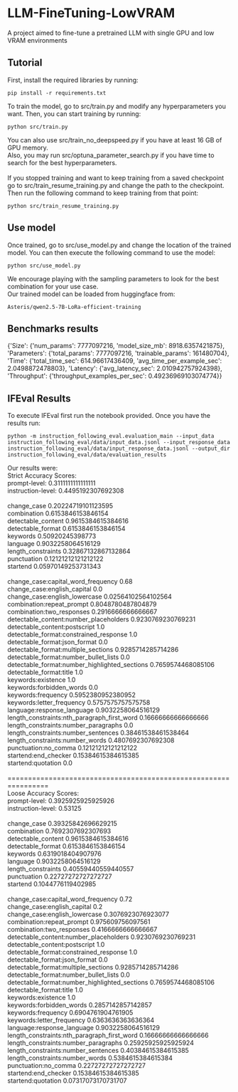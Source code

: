# LLM-FineTuning-LowVRAM
A project aimed to fine-tune a pretrained LLM with single GPU and low VRAM environments

## Tutorial
First, install the required libraries by running:
```
pip install -r requirements.txt
```
To train the model, go to src/train.py and modify any hyperparameters you want. Then, you can start training by running:
```
python src/train.py
```
You can also use src/train_no_deepspeed.py if you have at least 16 GB of GPU memory. \
Also, you may run src/optuna_parameter_search.py if you have time to search for the best hyperparameters. \
\
If you stopped training and want to keep training from a saved checkpoint go to src/train_resume_training.py and change the path to the checkpoint. Then run the following command to keep training from that point:
```
python src/train_resume_training.py
```

## Use model
Once trained, go to src/use_model.py and change the location of the trained model.
You can then execute the following command to use the model:
```
python src/use_model.py
```
We encourage playing with the sampling parameters to look for the best combination for your use case. \
Our trained model can be loaded from huggingface from:
```
Asteris/qwen2.5-7B-LoRa-efficient-training
```

## Benchmarks results
{'Size': {'num_params': 7777097216, 'model_size_mb': 8918.6357421875}, 'Parameters': {'total_params': 7777097216, 'trainable_params': 161480704}, 'Time': {'total_time_sec': 614.96617436409, 'avg_time_per_example_sec': 2.0498872478803}, 'Latency': {'avg_latency_sec': 2.010942757924398}, 'Throughput': {'throughput_examples_per_sec': 0.49236969103074774}}

## IFEval Results
To execute IFEval first run the notebook provided. Once you have the results run:
```
python -m instruction_following_eval.evaluation_main --input_data instruction_following_eval/data/input_data.jsonl --input_response_data instruction_following_eval/data/input_response_data.jsonl --output_dir instruction_following_eval/data/evaluation_results
```
Our results were: \
Strict Accuracy Scores: \
prompt-level: 0.3111111111111111 \
instruction-level: 0.4495192307692308 \
 \
change_case 0.20224719101123595 \
combination 0.6153846153846154 \
detectable_content 0.9615384615384616 \
detectable_format 0.6153846153846154 \
keywords 0.50920245398773 \
language 0.9032258064516129 \
length_constraints 0.32867132867132864 \
punctuation 0.12121212121212122 \
startend 0.05970149253731343 \
 \
change_case:capital_word_frequency 0.68 \
change_case:english_capital 0.0 \
change_case:english_lowercase 0.02564102564102564 \
combination:repeat_prompt 0.8048780487804879 \
combination:two_responses 0.2916666666666667 \
detectable_content:number_placeholders 0.9230769230769231 \
detectable_content:postscript 1.0 \
detectable_format:constrained_response 1.0 \
detectable_format:json_format 0.0 \
detectable_format:multiple_sections 0.9285714285714286 \
detectable_format:number_bullet_lists 0.0 \
detectable_format:number_highlighted_sections 0.7659574468085106 \
detectable_format:title 1.0 \
keywords:existence 1.0 \
keywords:forbidden_words 0.0 \
keywords:frequency 0.5952380952380952 \
keywords:letter_frequency 0.5757575757575758 \
language:response_language 0.9032258064516129 \
length_constraints:nth_paragraph_first_word 0.16666666666666666 \
length_constraints:number_paragraphs 0.0 \
length_constraints:number_sentences 0.38461538461538464 \
length_constraints:number_words 0.4807692307692308 \
punctuation:no_comma 0.12121212121212122 \
startend:end_checker 0.15384615384615385 \
startend:quotation 0.0 \
 \
================================================================ \
Loose Accuracy Scores: \
prompt-level: 0.3925925925925926 \
instruction-level: 0.53125 \
 \
change_case 0.39325842696629215 \
combination 0.7692307692307693 \
detectable_content 0.9615384615384616 \
detectable_format 0.6153846153846154 \
keywords 0.6319018404907976 \
language 0.9032258064516129 \
length_constraints 0.40559440559440557 \
punctuation 0.22727272727272727 \
startend 0.1044776119402985 \
 \
change_case:capital_word_frequency 0.72 \
change_case:english_capital 0.2 \
change_case:english_lowercase 0.3076923076923077 \
combination:repeat_prompt 0.975609756097561 \
combination:two_responses 0.4166666666666667 \
detectable_content:number_placeholders 0.9230769230769231 \
detectable_content:postscript 1.0 \
detectable_format:constrained_response 1.0 \
detectable_format:json_format 0.0 \
detectable_format:multiple_sections 0.9285714285714286 \
detectable_format:number_bullet_lists 0.0 \
detectable_format:number_highlighted_sections 0.7659574468085106 \
detectable_format:title 1.0 \
keywords:existence 1.0 \
keywords:forbidden_words 0.2857142857142857 \
keywords:frequency 0.6904761904761905 \
keywords:letter_frequency 0.6363636363636364 \
language:response_language 0.9032258064516129 \
length_constraints:nth_paragraph_first_word 0.16666666666666666 \
length_constraints:number_paragraphs 0.25925925925925924 \
length_constraints:number_sentences 0.40384615384615385 \
length_constraints:number_words 0.5384615384615384 \
punctuation:no_comma 0.22727272727272727 \
startend:end_checker 0.15384615384615385 \
startend:quotation 0.07317073170731707